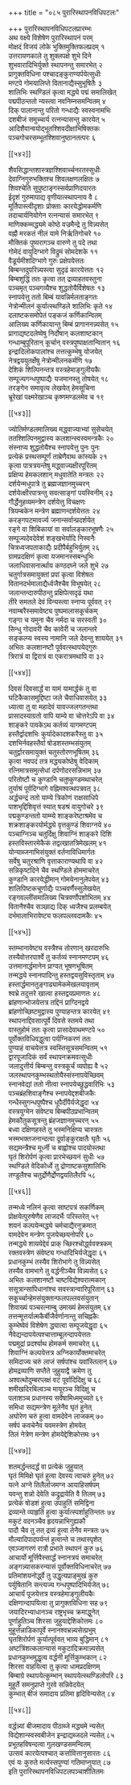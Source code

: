 +++
title = "०८५ पुरारिस्थापनविधिपटलः"

+++
पुरारिस्थापनविधिपटलप्रारम्भः  
अथ वक्ष्ये विशेषेण पुरारिस्थापनं परम्  
मोक्षदं विजयं लोके भुक्तिमुक्तिफलप्रदम् १  
उत्तरायणकाले तु शुक्लपक्षे शुभे दिने  
शुभवारादिभिर्युक्ते स्थापनन्तु समारभेत् २  
प्रागुक्तविधिना पश्चादङ्कुराण्यर्पयेत्सुधीः  
मण्टपे गोमयालिप्ते वितानाद्यैस्सुभूषितैः ३  
शालिभिः स्थण्डिलं कृत्वा मद्ध्ये पद्मं समालिखेत्  
पद्मपीठन्ततो न्यस्त्वा नवनिम्नसमन्वितम् ४  
दिक् पालानान्तु परितो गन्धाद्यैः स्वस्वनामभिः  
दशबीजं समुच्चार्य रत्नन्यासन्तु कारयेत् ५  
आदिशैवान्वयोद्भूतश्शिवदीक्षाभिषिक्तकः  
पञ्चगोचरसम्भूतश्शिवानुष्ठानतत्परः ६  

[[५४२]]  

शैवसिद्धान्तशास्त्रज्ञश्शिवार्च्चनरतस्सुधीः  
देवाग्निगुरुभक्तिश्च शिवलक्षणलक्षितः ७  
शिवश्चेति सुपुष्टाङ्गस्सर्वप्राणिदयारतः  
ईदृशं गुरुमापाद्य वृणीयात्स्थापनाय वै ८  
मूर्तिपास्त्वीदृशाः प्रोक्ताः कारयेद्धोमकर्मणि  
तदाचार्यनियोगेन रत्नन्यासं समारभेत् ९  
माणिक्कम्मद्ध्यमे कोष्ठे वज्रमैन्द्रे तु विन्न्यसेत्  
वह्नौ मरकतं नीलं यामे निर्ऋतिगोचरे १०  
मौक्तिकं पुष्यरागञ्च वारुणे तु पदे तथा  
गोमेदं वायुदिग्भागे विद्रुमं सोमदेशके ११  
वैडूर्यमीशदिग्भागे गुरुः प्रक्षेपयेत्ततः  
बिम्बन्तदुपरिन्न्यस्त्वा सुदृढं कारयेत्ततः १२  
बिम्बशुद्धिं ततः कृत्वा तत् द्रव्याहतवस्तुना  
पञ्चमृत् पञ्चगव्यैश्च शुद्धतोयैर्विशेषतः १३  
स्नापयेत्तु ततो बिम्बं यावन्निर्मलताङ्गतः  
नेत्रोन्मीलनं कुर्यात्स्थण्डिले शालिभिः कृते १४  
दलाष्टकसमोपेतं पङ्कजं कर्णिकान्वितम्  
आलिख्य कर्णिकायान्तु बिम्बं प्रागाननन्न्यसेत् १५  
प्रागाद्यष्टदलेष्वेषु निर्दोषान् कलशाष्टकान्  
गन्धाम्बुपूरितान् कूर्चान् वस्त्रपुष्पाक्षतान्वितान् १६  
इन्द्रादिलोकपालांश्च तत्तत्कुम्भेषु योजयेत्  
नेत्रद्वययुतर्क्षेषु नेत्रोन्मीलनकर्मणि १७  
देशिकं शिल्पिनन्तत्र वस्त्रहेमाङ्गुलीयकैः  
सम्पूज्यगन्धपुष्पाद्यैः यजमानस्तु तोषयेत् १८  
तरङ्गेन समावृत्य लेखयेत् हेमसूचिना  
भ्रूरेखां पक्ष्मरेखाञ्च कृष्णमण्डलमेव च १९  

[[५४३]]  

ज्योतिर्मण्डलमालिख्य मद्ध्वाज्याभ्यां सुसेचयेत्  
ततश्शिल्पिनमुद्वास्य कलशान्स्वस्वमन्त्रकैः २०  
संस्नाप्य शुद्धतोयैश्च स्नापयेत्तु पुनः पुनः  
प्रत्येकं प्रस्थसम्पूर्णं ताम्रेणैवाथ कांस्यके २१  
कृत्वा पात्रत्रयन्तेषु मद्ध्वाज्यक्षीरपूरितम्  
प्रक्षिप्य हेमकलशान् मधुवातेति मन्त्रतः २२  
दर्शयेन्मधुपात्रे तु ब्रह्मजज्ञानमुच्चरन्  
दर्शयेत्क्षीरपात्रन्तु सवत्साङ्गां पयस्विनीम् २३  
गौर्द्धेनुहव्यमन्त्रेण दर्शयेत्तु विचक्षणः  
त्रियम्बकेन मन्त्रेण ब्रह्माणन्दर्शयेत्ततः २४  
करङ्गपटमावर्ज्य जनान्सर्वान्प्रदर्शयेत्  
रङ्गे वा शिबिकायां वा सर्वालङ्कारभूषणैः २५  
सम्पूज्यदेवदेवेशं शङ्खभेर्यादि निस्वनैः  
चित्रध्वजपताकाद्यैः प्रदीपैर्बहुभिर्युतम् २६  
ग्रामप्रदक्षिणं कृत्वा यजमानस्सबन्धुभिः  
जलाधिवासनार्त्थाय कण्ठदघ्ने जले शुभे २७  
चतुर्गात्रसमायुक्तां प्रपां कृत्वा विशेषतः  
वितानदर्भमालाद्यैर्ध्वजैश्चैव विभूषयेत् २८  
जलान्तन्दारुपीठन्तु प्रक्षिपेत्सदृढं यथा  
तीरे समतले देवं विन्यस्त्वा स्नाप्य पूर्ववत् २९  
नवाम्बरैस्समावेष्ट्य पुष्पमालासकूर्चकम्  
गङ्गा च यमुना चैव नर्मदा च सरस्वती ३०  
सिन्धु गोदावरी चैव कावेरी च जलान्तरे  
सङ्कल्प्य स्वस्य नामानि जले देवन्तु शाययेत् ३१  
अभितः कलशानष्टौ पूर्ववत्स्थापयेद्गुरुः  
त्रिरात्रं वा द्विरात्रं वा एकरात्रमथापि वा ३२  

[[५४४]]  

दिवसं दिवसार्द्धं वा यामं यामार्द्धकं तु वा  
घटिकैकासमुद्दिष्टा जले चैवाधिवासयेत् ३३  
ध्यात्वा तु वा महादेवं यावज्जलगतन्तथा  
प्रासादस्याग्रतो वापि याम्ये वा चोत्तरेऽपि वा ३४  
शाङ्करे पावकेऽथ कर्तव्यं यागमण्टपम्  
हस्तैर्द्वादशभिः कुर्यादेकादशकरैस्तु वा ३५  
दशभिर्नवहस्तैर्वा षोडशस्तम्भसंयुतम्  
चतुर्द्वारसमायुक्तं चतुस्तोरणभूषितम् ३६  
कृत्वा नवपदं तत्र मद्ध्यकोष्ठेषु वेदिकाम्  
रत्निमात्रसमुत्सेधां दर्पणोदरसन्निभाम् ३७  
परितोष्टौ च कुण्डानि चतुष्कुण्डमथाचरेत्  
तुर्याश्रं पूर्वदिग्भागे वह्निमश्वत्थपत्रवत् ३८  
अर्द्धचन्द्रं ततो याम्ये त्रिकोणं राक्षसाधिपे  
पाशभृद्दिशिवृत्तं स्यात् षडश्रं वायुगोचरे ३९  
पद्मकुण्डन्ततो याम्म्ये शाङ्करेष्टाश्रमेव च  
शक्रशाङ्करयोर्मद्ध्ये वृत्तकुण्डं शिवाग्नये ४०  
पञ्चाग्निञ्च चतुर्दिक्षु शिवाग्निं शाङ्करे दिशि  
हस्तविस्तारमेकैकं तद्वत्खातत्रिमेखलम् ४१  
योन्याब्जनाभिसंयुक्तं वर्तनाविधिमार्गतः  
सर्वेषु चतुरश्राणि वृत्ताकाराण्यथापि वा ४२  
सन्निकृष्टदिने चैव स्थण्डिले होममाचरेत्  
कुण्डानि कारयेद्धीमान् गोमयेनानुलेपयेत् ४३  
शालिपिष्टकचूर्णाद्यैः पञ्चवर्णैस्सुलेखयेत्  
रङ्गवल्लींसमालिख्य चित्रवर्णोपशोभितम् ४४  
वितानैश्चैव सञ्छाद्य दिक् ध्वजैश्च प्रलम्बयेत्  
दर्भमालाभिरावेष्ट्य फलपल्लवदामकैः ४५  

[[५४५]]  

स्तम्भानावेष्ट्य वस्त्रैश्च तोरणान् खरदारुभिः  
तस्यैवोत्तरपार्श्वे तु कर्तव्यं स्नानमण्टपम् ४६  
उत्तमानार्द्धमानेन प्राग्वत् भूषणभूषितम्  
तन्मद्ध्ये स्नानपादिन्तु हस्तद्वयसुविस्तृताम् ४७  
हस्तार्द्धमानतुङ्गाढ्यामेकमेखलयावृताम्  
श्वभ्रे तदुत्तरे खात्वा हस्तद्वयप्रमाणतः ४८  
ब्रांहणान्भोजयेत्तत्र तद्दिनं प्राग्दिनद्वये  
ब्रांहणोच्छिष्टमुद्वास्य पुण्याहन्तत्र कारयेत् ४९  
स्थापनाद्दिवसात्पूर्वे दिवसे स्तमये तथा  
वास्तुहोमं ततः कृत्वा प्रासादेवाथमण्टपे ५०  
पूर्वोक्तविधिवद्धुत्वा पर्यग्निकरणं ततः  
पुण्याहं वाचयेत्तत्र स्वस्तिसूत्रसमन्वितम् ५१  
द्वारपूजादिकं सर्वं स्थापनक्रमवत्सुधीः  
जलादुत्तीर्य बिम्बन्तु वस्त्रकूर्चं व्यपोह्य वै ५२  
जलस्थापनकुम्भस्थतोयैस्संस्नापयेच्छिवम्  
स्नानवेद्यां ततो नीत्वा स्नापयेच्छुद्धवारिभिः ५३  
पञ्चब्रंहशिवाङ्गैश्च स्नापयेद्दशबीजकैः  
गन्धैस्सुगन्धपुष्पैश्च धूपैर्दीपैर्यजेद्धृदा ५४  
वस्त्रयुग्मेन संवेष्ट्य बिम्बपीठप्रभान्वितम्  
हेमकौतुकसूत्रन्तु ब्रंहजज्ञानमुच्चरन् ५५  
बध्वा दक्षिणहस्ते तु भस्मनिक्षिप्य चास्त्रतः  
भस्मभक्तजनान्दत्वा दूर्वाङ्कुराक्षतैः घृतैः ५६  
सद्यमन्त्रैश्च मूर्ध्नी च बाह्वोश्च पादयोस्तथा  
घृतं शिरोर्पणं कृत्वा प्रारभेच्छयनं सुधीः ५७  
स्थण्डिले वेदिकोर्ध्वे तु द्रोणाष्टकसुशालिभिः  
तण्डुलैश्च चतुर्द्रोणैर्द्रोणद्वयतिलैरपि ५८  

[[५४६]]  

तन्मध्ये नलिनं कृत्वा साष्टपत्रं सकर्णिकम्  
प्रोक्षयेत्पुरुषेणैव लाजदर्भैः परिस्तरेत् ५९  
शयनं कल्पयेन्मद्ध्ये चर्मचाद्यैरनुक्रमात्  
वामदेवेन मन्त्रेण पूजयेच्छयनोपरि ६०  
तन्मद्ध्ये शाययेद्देवं प्राक् च्छिरश्चोर्द्ध्ववक्त्रकम्  
रक्तवस्त्रेण संवेष्ट्य गन्धादिभिर्यजेद्धृदा ६१  
प्रधानकुम्भं तस्यैव शिरोभागे तु विन्न्यसेत्  
तस्यैव वामभागे तु वर्द्धनीञ्चैव विन्न्यसेत् ६२  
अभितः कलशानष्टौ चाष्टविद्येश्वरात्मकान्  
ससूत्रान्सापिधानांश्च सवस्त्रान्वारिपूरितान् ६३  
सकूर्च्चान्हेमसंयुक्तान्फलपल्लवसंयुतान्  
शिवाख्यं पञ्चरत्नाम्बु उमाख्यं हेमसंयुतम् ६४  
तत्तन्मूत्तर्यात्मकैर्बीजैर्वर्णानान्तु सचिह्नकैः  
कुम्भेष्वेवं विशेषेण द्ध्यात्वा सम्पूजयेद्धृदा ६५  
नैवेद्यन्दापयेत्पश्चात्ताम्बूलन्दापयेत्ततः  
पद्ममुद्रां प्रदर्श्याथ होमकर्म समाचरेत् ६६  
शिवाग्निं कल्पयेत्तत्र अग्निकार्योक्तमाचरेत्  
समिदाज्य चरुं लाजं सर्षपांश्च यवांस्तिलान् ६७  
होमद्रव्याणि सप्तैते जुहुयाद्वै क्रमेण तु  
अश्वत्थोदुम्बरप्लक्षं वटं पूर्वादिदिक्षु च ६८  
शमीखदिरबिल्वञ्च मायूरञ्च विदिक्षु च  
पलाशञ्च प्रधानस्य सर्वेषामिध्ममुच्यते ६९  
समिधा सद्यमन्त्रेण मूलेनैव घृतं हुनेत्  
अघोरेण चरुं हुत्वा वामदेवेन लाजकम् ७०  
सर्षपं कवचेनैव यवमस्त्रेण होमयेत्  
तिलं नेत्रेण मन्त्रेण होमयेद्देशिकोत्तमः ७१  

[[५४७]]  

शतमर्द्धन्तदर्द्धं वा प्रत्येकं जुहुयात्  
घृतं मिमिक्षे घृतं हुत्वा देवस्य त्वाचरुं हुनेत् ७२  
यत्ने अग्ने तिलैर्लाजमग्न आयाहिसर्षपम्  
यवन्तु शन्नो देवेति कद्रुद्रायेति वै तिलम् ७३  
प्रत्येकं षोडशं हुत्वा उपाहुतिं समिद्विना  
द्रव्यान्ते व्याहृतिं हुत्वा कुर्यात्स्पर्शाहुतिन्ततः ७४  
मकुटं वदनञ्चैव हृदयन्नाभिगुह्यकौ  
पादौ चैव तु तत् द्रव्यं हुत्वा तेनैव मन्त्रतः ७५  
मौल्यादिपादपर्यन्तं हुत्वान्ते च तथास्पृशेत्  
एवञ्जागरणं रात्रौ प्रभाते स्थापनं कुरु ७६  
आचार्यो मूर्त्तिपैस्सार्द्धं स्नानत्रयं समाचरेत्  
अङ्गन्न्यासकरन्यासं पूर्वोक्तविधिनाचरेत् ७७  
प्रतिमांशयनोर्द्ध्वे तु उद्धृत्यप्राङ्मुखं कुरु  
पर्युषितानि सन्त्यज्य गन्धपुष्पादिभिर्यजेत् ७८  
आचार्यं पूजयेत्तत्र वस्त्रहेमाङ्गुलीयकैः  
दक्षिणान्दापयित्वा तु प्रागुक्तविधिना सह ७९  
जयादिरभ्याधानञ्च राष्ट्रभृच्च क्रमाद्धुनेत्  
पूर्णाहुतिञ्च शिरसा जुहुयाद्देशिकोत्तमः ८०  
मुहूर्त्तन्नाडिकापूर्वे स्नानश्वभ्रन्न्यसेत्प्रभुम्  
घृतशिरोर्पणं कुर्यात्पूर्ववत् भाव्य बुद्धिमान् ८१  
अष्टत्रिंशत्कलान्यासं मकुटादिक्रमान्न्यसेत्  
प्रधानकुम्भमुद्धृत्य वर्द्धनी मूर्त्तिकुम्भकान् ८२  
शिरसा वाहयित्वा तु कृत्वा धामप्रदक्षिणम्  
बिम्बाग्रे स्थापयेत्कुम्भान् स्थापयेत्स्थण्डिलोपरि ८३  
मुहूर्ते समनुप्राप्ते गुरवे सन्निवेदयेत्  
कुम्भात् बीजं समादाय प्रतिमा हृदिविन्यसेत् ८४  

[[५४८]]  

वर्द्धन्न्यां बीजमादाय पीठाब्जे मद्ध्यमे न्यसेत्  
विद्येशान्स्वस्वबीजेन इन्द्राद्यब्जदले न्यसेत् ८५  
प्रभूतहविषन्दत्वा गुलखण्डसमन्वितम्  
उत्सवं कारयेत्पश्चात् कर्त्तावित्तानुसारतः ८६  
एवं यः कुरुते मर्त्यस्सपुण्यां गतिमाप्नुयात् ८७  
इति पुरारिस्थापनविधिपटलपञ्चाशीतितमः  
